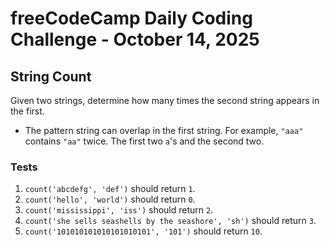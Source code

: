 # freeCodeCamp Daily Coding Challenge - October 14, 2025

## String Count

Given two strings, determine how many times the second string appears in the first.

* The pattern string can overlap in the first string. For example, `"aaa"` contains `"aa"` twice. The first two `a`'s and the second two.

### Tests

1. `count('abcdefg', 'def')` should return `1`.
2. `count('hello', 'world')` should return `0`.
3. `count('mississippi', 'iss')` should return `2`.
4. `count('she sells seashells by the seashore', 'sh')` should return `3`.
5. `count('101010101010101010101', '101')` should return `10`.